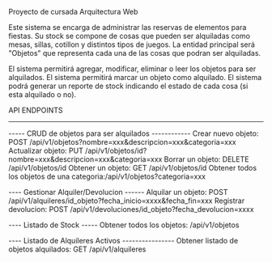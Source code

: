 Proyecto de cursada Arquitectura Web

Este sistema se encarga de administrar las reservas de elementos para fiestas.
Su stock se compone de cosas que pueden ser alquiladas como mesas, sillas, cotillon y distintos tipos de juegos.
La entidad principal será "Objetos" que representa cada una de las cosas que podran ser alquiladas.

El sistema permitirá agregar, modificar, eliminar o leer los objetos para ser alquilados.
El sistema permitirá marcar un objeto como alquilado.
El sistema podrá generar un reporte de stock indicando el estado de cada cosa (si esta alquilado o no).

API ENDPOINTS
*************
----- CRUD de objetos para ser alquilados ------------
Crear nuevo objeto: POST /api/v1/objetos?nombre=xxx&descripcion=xxx&categoria=xxx
Actualizar objeto: PUT /api/v1/objetos/id?nombre=xxx&descripcion=xxx&categoria=xxx
Borrar un objeto: DELETE /api/v1/objetos/id
Obtener un objeto: GET /api/v1/objetos/id
Obtener todos los objetos de una categoria:/api/v1/objetos?categoria=xxx

---- Gestionar Alquiler/Devolucion ------
Alquilar un objeto: POST /api/v1/alquileres/id_objeto?fecha_inicio=xxxx&fecha_fin=xxx
Registrar devolucion: POST /api/v1/devoluciones/id_objeto?fecha_devolucion=xxxx

---- Listado de Stock -----
Obtener todos los objetos: /api/v1/objetos

---- Listado de Alquileres Activos ----------------
Obtener listado de objetos alquilados: GET /api/v1/alquileres


